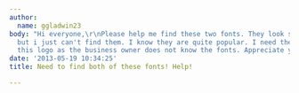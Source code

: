 ```yaml
---
author:
  name: ggladwin23
body: "Hi everyone,\r\nPlease help me find these two fonts. They look so familiar,
  but i just can't find them. I know they are quite popular. I need them to reset
  this logo as the business owner does not know the fonts. Appreciate your help.\r\nGeorgia"
date: '2013-05-19 10:34:25'
title: Need to find both of these fonts! Help!

---
```

